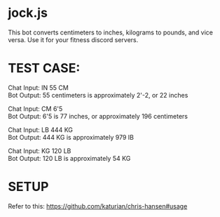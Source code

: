 # jock.js
This bot converts centimeters to inches, kilograms to pounds, and vice versa. Use it for your fitness discord servers.

# TEST CASE:

Chat Input: IN 55 CM <br>
Bot Output: 55 centimeters is approximately 2'-2, or 22 inches <br>

Chat Input: CM 6'5 <br>
Bot Output: 6'5 is 77 inches, or approximately 196 centimeters <br>

Chat Input: LB 444 KG <br>
Bot Output: 444 KG is approximately 979 IB <br>

Chat Input: KG 120 LB <br>
Bot Output: 120 LB is approximately 54 KG <br>

# SETUP

Refer to this: https://github.com/katurian/chris-hansen#usage
